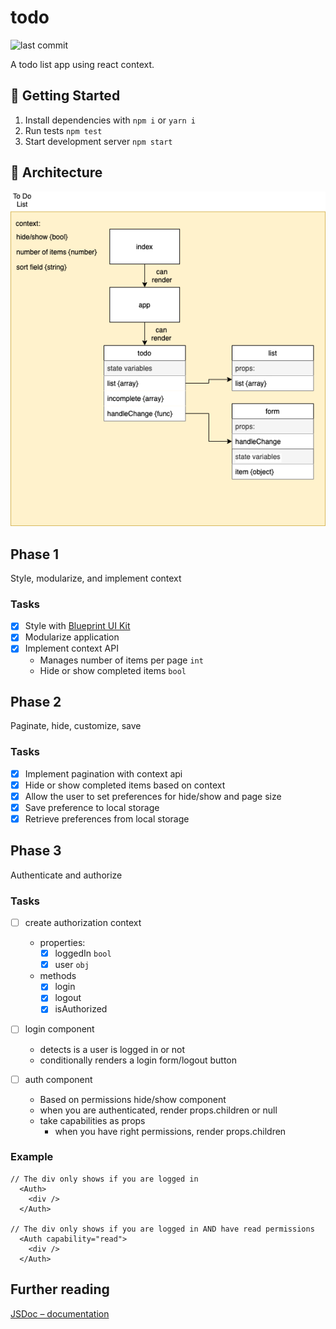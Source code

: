 # todo

![last commit](https://img.shields.io/github/last-commit/CullenSharp/todo)

A todo list app using react context.

## 🚀 Getting Started

1. Install dependencies with `npm i` or `yarn i`
2. Run tests `npm test`
3. Start development server `npm start`

## 🏢 Architecture

![UML](todoList.png)

## Phase 1

Style, modularize, and implement context

### Tasks

- [X] Style with [Blueprint UI Kit](https://blueprintjs.com/docs/#blueprint)
- [x] Modularize application
- [x] Implement context API
  - Manages number of items per page `int`
  - Hide or show completed items `bool`

## Phase 2

Paginate, hide, customize, save

### Tasks

- [x] Implement pagination with context api
- [x] Hide or show completed items based on context
- [x] Allow the user to set preferences for hide/show and page size
- [x] Save preference to local storage
- [x] Retrieve preferences from local storage

## Phase 3

Authenticate and authorize

### Tasks

- [ ] create authorization context
  - properties:
    - [x] loggedIn `bool`
    - [x] user `obj`
  - methods
    - [x] login
    - [x] logout
    - [x] isAuthorized

- [ ] login component
  - detects is a user is logged in or not
  - conditionally renders a login form/logout button

- [ ] auth component
  - Based on permissions hide/show component
  - when you are authenticated, render props.children or null
  - take capabilities as props
    - when you have right permissions, render props.children

### Example

```JS
// The div only shows if you are logged in
  <Auth>
    <div />
  </Auth>

// The div only shows if you are logged in AND have read permissions
  <Auth capability="read">
    <div />
  </Auth>
```

## Further reading

[JSDoc – documentation](https://jsdoc.app/)
